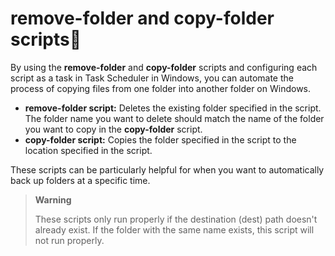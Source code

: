 # remove-folder and copy-folder scripts🤖

By using the **remove-folder** and **copy-folder** scripts and configuring each script as a task in Task Scheduler in Windows, you can automate the process of copying files from one folder into another folder on Windows.

- **remove-folder script:** Deletes the existing folder specified in the script. The folder name you want to delete should match the name of the folder you want to copy in the **copy-folder** script.
- **copy-folder script:** Copies the folder specified in the script to the location specified in the script.

These scripts can be particularly helpful for when you want to automatically back up folders at a specific time.

> **Warning**
> 
> These scripts only run properly if the destination (dest) path doesn't already exist. If the folder with the same name exists, this script will not run properly. 
